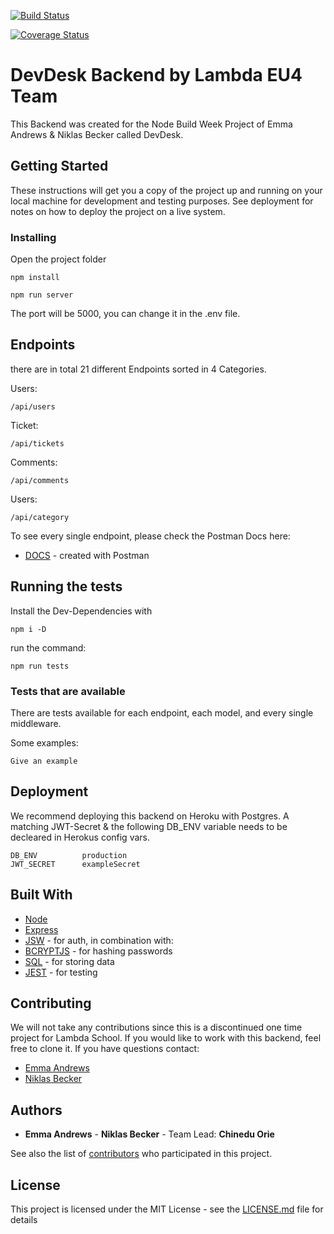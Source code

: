 [![Build Status](https://travis-ci.org/devDesk-queue-2020/backend.svg?branch=develop)](https://travis-ci.org/devDesk-queue-2020/backend)

[![Coverage Status](https://coveralls.io/repos/github/devDesk-queue-2020/backend/badge.svg?branch=develop)](https://coveralls.io/github/devDesk-queue-2020/backend?branch=develop)


# DevDesk Backend by Lambda EU4 Team

This Backend was created for the Node Build Week Project of Emma Andrews & Niklas Becker called DevDesk.

## Getting Started

These instructions will get you a copy of the project up and running on your local machine for development and testing purposes. See deployment for notes on how to deploy the project on a live system.

### Installing

Open the project folder
```
npm install
```
```
npm run server
```
The port will be 5000, you can change it in the .env file.

## Endpoints

there are in total 21 different Endpoints sorted in 4 Categories.

Users:
```
/api/users
```
Ticket:
```
/api/tickets
```
Comments:
```
/api/comments
```
Users:
```
/api/category
```

To see every single endpoint, please check the Postman Docs here:

* [DOCS](https://documenter.getpostman.com/view/10271984/SWTEcwFi?version=latest#intro) - created with Postman

## Running the tests

Install the Dev-Dependencies with 
```
npm i -D
```
run the command: 
```
npm run tests
```

### Tests that are available

There are tests available for each endpoint, each model, and every single middleware.

Some examples:

```
Give an example
```

## Deployment

We recommend deploying this backend on Heroku with Postgres. A matching JWT-Secret & the following DB_ENV variable needs to be decleared in Herokus config vars.

```
DB_ENV          production
JWT_SECRET      exampleSecret
```


## Built With

* [Node](https://nodejs.org/en/)
* [Express](http://expressjs.com/)
* [JSW](https://jwt.io/) - for auth, in combination with:
* [BCRYPTJS](https://www.npmjs.com/package/bcrypt) - for hashing passwords
* [SQL](https://www.sqlite.org/) - for storing data
* [JEST](https://jestjs.io/) - for testing


## Contributing

We will not take any contributions since this is a discontinued one time project for Lambda School. If you would like to work with this backend, feel free to clone it. If you have questions contact:

* [Emma Andrews](https://github.com/ELAndrews)
* [Niklas Becker](https://github.com/niklasbec)

## Authors

* **Emma Andrews** - **Niklas Becker** - Team Lead: **Chinedu Orie**

See also the list of [contributors](https://github.com/your/project/contributors) who participated in this project.

## License

This project is licensed under the MIT License - see the [LICENSE.md](LICENSE.md) file for details


